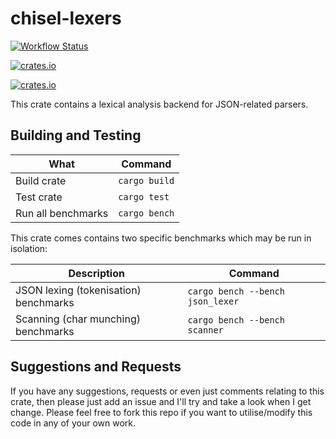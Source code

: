 # chisel-lexers

[![Workflow Status](https://img.shields.io/github/actions/workflow/status/jonnycoombes/chisel-core/rust.yml)](https://img.shields.io/github/actions/workflow/status/jonnycoombes/chisel-core/rust.yml)

[![crates.io](https://img.shields.io/crates/v/chisel-lexers.svg)](https://crates.io/crates/chisel-lexers)

[![crates.io](https://img.shields.io/crates/l/chisel-lexers.svg)](https://crates.io/crates/chisel-lexers)

This crate contains a lexical analysis backend for JSON-related parsers.

## Building and Testing

| What               | Command       |
|--------------------|---------------|
| Build crate        | `cargo build` |
| Test crate         | `cargo test`  |
| Run all benchmarks | `cargo bench` |

This crate comes contains two specific benchmarks which may be run in isolation:

| Description                           | Command                          |
|---------------------------------------|----------------------------------|
| JSON lexing (tokenisation) benchmarks | `cargo bench --bench json_lexer` |
| Scanning (char munching) benchmarks   | `cargo bench --bench scanner`    |

## Suggestions and Requests

If you have any suggestions, requests or even just comments relating to this crate, then please just add an issue and
I'll try and take a look when I get change.  Please feel free to fork this repo if you want to utilise/modify this code
in any of your own work.
